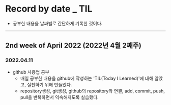 # Record by date _ TIL
- 공부한 내용을 날짜별로 간단하게 기록한 것이다.
---
## 2nd week of April 2022 (2022년 4월 2째주)

### 2022.04.11
- github 사용법 공부
   - 매일 공부한 내용을 github에 작성하는 'TIL(Today I Learned)'에 대해 알았고, 실천하기 위해 만들었다.
   - repository생성, git생성, github의 repository와 연결, add, commit, push, pull을 반복하면서 익숙해지도록 실습했다. 